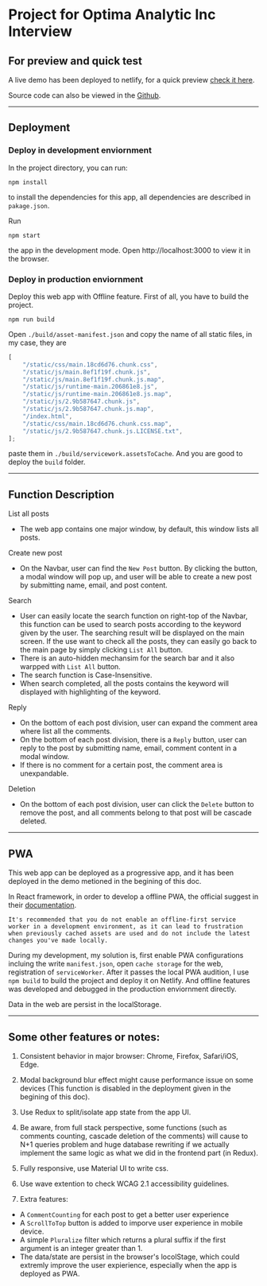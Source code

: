 # Project for Optima Analytic Inc Interview

## For preview and quick test

A live demo has been deployed to netlify, for a quick preview [check it here](https://chongshun-optima-analytic-interview-demo.netlify.app/).

Source code can also be viewed in the [Github](https://github.com/hobyfrezk/optima-react).

---

## Deployment

### Deploy in development enviornment

In the project directory, you can run:

```
npm install
```

to install the dependencies for this app, all dependencies are described in `pakage.json`.

Run

```
npm start
```

the app in the development mode.
Open http://localhost:3000 to view it in the browser.<br />

### Deploy in production enviornment

Deploy this web app with Offline feature. First of all, you have to build the project.

```
npm run build
```

Open `./build/asset-manifest.json` and copy the name of all static files, in my case, they are

```js
[
	"/static/css/main.18cd6d76.chunk.css",
	"/static/js/main.8ef1f19f.chunk.js",
	"/static/js/main.8ef1f19f.chunk.js.map",
	"/static/js/runtime-main.206861e8.js",
	"/static/js/runtime-main.206861e8.js.map",
	"/static/js/2.9b587647.chunk.js",
	"/static/js/2.9b587647.chunk.js.map",
	"/index.html",
	"/static/css/main.18cd6d76.chunk.css.map",
	"/static/js/2.9b587647.chunk.js.LICENSE.txt",
];
```

paste them in `./build/servicework.assetsToCache`. And you are good to deploy the `build` folder.

---

## Function Description

List all posts

- The web app contains one major window, by default, this window lists all posts.

Create new post

- On the Navbar, user can find the `New Post` button. By clicking the button, a modal window will pop up, and user will be able to create a new post by submitting name, email, and post content.

Search

- User can easily locate the search function on right-top of the Navbar, this function can be used to search posts according to the keyword given by the user. The searching result will be displayed on the main screen. If the use want to check all the posts, they can easily go back to the main page by simply clicking `List All` button.
- There is an auto-hidden mechansim for the search bar and it also warpped with `List All` button.
- The search function is Case-Insensitive.
- When search completed, all the posts contains the keyword will displayed with highlighting of the keyword.

Reply

- On the bottom of each post division, user can expand the comment area where list all the comments.
- On the bottom of each post division, there is a `Reply` button, user can reply to the post by submitting name, email, comment content in a modal window.
- If there is no comment for a certain post, the comment area is unexpandable.

Deletion

- On the bottom of each post division, user can click the `Delete` button to remove the post, and all comments belong to that post will be cascade deleted.

---

## PWA

This web app can be deployed as a progressive app, and it has been deployed in the demo metioned in the begining of this doc.

In React framework, in order to develop a offline PWA, the official suggest in their [documentation](https://create-react-app.dev/docs/making-a-progressive-web-app/#:~:text=It%27s%20recommended%20that%20you%20do%20not%20enable%20an%20offline-first%20service%20worker%20in%20a%20development%20environment%2C%20as%20it%20can%20lead%20to%20frustration%20when%20previously%20cached%20assets%20are%20used%20and%20do%20not%20include%20the%20latest%20changes%20you%27ve%20made%20locally.).

```
It's recommended that you do not enable an offline-first service worker in a development environment, as it can lead to frustration when previously cached assets are used and do not include the latest changes you've made locally.
```

During my development, my solution is, first enable PWA configurations incluing the write `manifest.json`, open `cache storage` for the web, registration of `serviceWorker`. After it passes the local PWA audition, I use `npm build` to build the project and deploy it on Netlify. And offline features was developed and debugged in the production enviornment directly.

Data in the web are persist in the localStorage.

---

## Some other features or notes:

1. Consistent behavior in major browser: Chrome, Firefox, Safari/iOS, Edge.

2. Modal background blur effect might cause performance issue on some devices (This function is disabled in the deployment given in the begining of this doc).

3. Use Redux to split/isolate app state from the app UI.

4. Be aware, from full stack perspective, some functions (such as comments counting, cascade deletion of the comments) will cause to N+1 queries problem and huge database rewriting if we actually implement the same logic as what we did in the frontend part (in Redux).

5. Fully responsive, use Material UI to write css.

6. Use wave extention to check WCAG 2.1 accessibility guidelines.

7. Extra features:
  - A `CommentCounting` for each post to get a better user experience
  - A `ScrollToTop` button is added to imporve user experience in mobile device.
  - A simple `Pluralize` filter which returns a plural suffix if the first argument is an integer greater than 1.
  - The data/state are persist in the browser's locolStage, which could extremly improve the user expierience, especially when the app is deployed as PWA.
